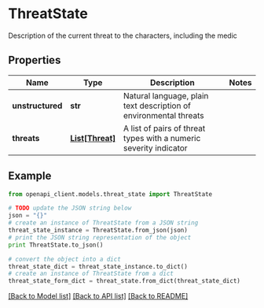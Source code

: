 # ThreatState

Description of the current threat to the characters, including the medic

## Properties

Name | Type | Description | Notes
------------ | ------------- | ------------- | -------------
**unstructured** | **str** | Natural language, plain text description of environmental threats | 
**threats** | [**List[Threat]**](Threat.md) | A list of pairs of threat types with a numeric severity indicator | 

## Example

```python
from openapi_client.models.threat_state import ThreatState

# TODO update the JSON string below
json = "{}"
# create an instance of ThreatState from a JSON string
threat_state_instance = ThreatState.from_json(json)
# print the JSON string representation of the object
print ThreatState.to_json()

# convert the object into a dict
threat_state_dict = threat_state_instance.to_dict()
# create an instance of ThreatState from a dict
threat_state_form_dict = threat_state.from_dict(threat_state_dict)
```
[[Back to Model list]](../README.md#documentation-for-models) [[Back to API list]](../README.md#documentation-for-api-endpoints) [[Back to README]](../README.md)


